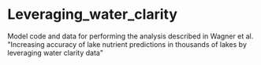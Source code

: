 # Leveraging_water_clarity
Model code and data for performing the analysis described in Wagner et al. "Increasing accuracy of lake nutrient predictions in thousands of lakes by leveraging water clarity data"
